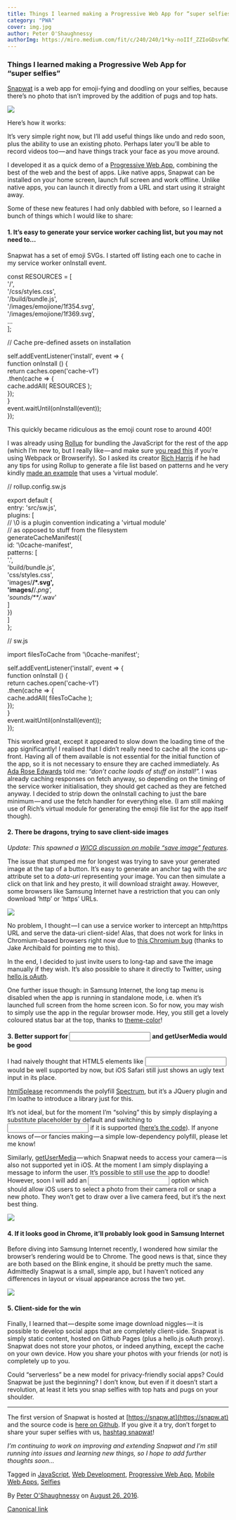```yaml
---
title: Things I learned making a Progressive Web App for “super selfies”
category: "PWA"
cover: img.jpg
author: Peter O'Shaughnessy
authorImg: https://miro.medium.com/fit/c/240/240/1*ky-noIIf_ZZIoGDsvfW3AA.jpeg
---
```


### Things I learned making a Progressive Web App for “super selfies”

[Snapwat](https://snapw.at) is a web app for emoji-fying and doodling on your selfies, because there’s no photo that isn’t improved by the addition of pugs and top hats.

![](https://cdn-images-1.medium.com/max/800/1*JL84isfTpBO_BRwQrZRSYw.png)

Here’s how it works:

It’s very simple right now, but I’ll add useful things like undo and redo soon, plus the ability to use an existing photo. Perhaps later you’ll be able to record videos too — and have things track your face as you move around.

I developed it as a quick demo of a [Progressive Web App](https://developers.google.com/web/fundamentals/getting-started/your-first-progressive-web-app/), combining the best of the web and the best of apps. Like native apps, Snapwat can be installed on your home screen, launch full screen and work offline. Unlike native apps, you can launch it directly from a URL and start using it straight away.

Some of these new features I had only dabbled with before, so I learned a bunch of things which I would like to share:

#### 1\. It’s easy to generate your service worker caching list, but you may not need to…

Snapwat has a set of emoji SVGs. I started off listing each one to cache in my service worker onInstall event.

const RESOURCES = \[    
  '/',    
  '/css/styles.css',    
  '/build/bundle.js',    
  '/images/emojione/1f354.svg',    
  '/images/emojione/1f369.svg',  
  ...  
\];

// Cache pre-defined assets on installation

self.addEventListener('install', event => {     
  function onInstall () {       
    return caches.open('cache-v1')  
      .then(cache => {          
        cache.addAll( RESOURCES );          
      });    
  }     
  event.waitUntil(onInstall(event));  
});

This quickly became ridiculous as the emoji count rose to around 400!

I was already using [Rollup](http://rollupjs.org/) for bundling the JavaScript for the rest of the app (which I’m new to, but I really like — and make sure [you read this](https://nolanlawson.com/2016/08/15/the-cost-of-small-modules/) if you’re using Webpack or Browserify). So I asked its creator [Rich Harris](https://twitter.com/Rich_Harris) if he had any tips for using Rollup to generate a file list based on patterns and he very kindly [made an example](https://gitlab.com/Rich-Harris/rollup-cache-manifest-example) that uses a ‘virtual module’.

// rollup.config.sw.js

export default {    
  entry: 'src/sw.js',    
  plugins: \[      
    // \\0 is a plugin convention indicating a 'virtual module'   
    // as opposed to stuff from the filesystem      
    generateCacheManifest({        
      id: '\\0cache-manifest',  
      patterns: \[  
        '.',  
        'build/bundle.js',  
        'css/styles.css',  
        'images/**/*.svg',  
        'images/**/*.png',  
        'sounds/**/*.wav'  
      \]  
    })  
  \]  
};

// sw.js

import filesToCache from '\\0cache-manifest'; 

self.addEventListener('install', event => {     
  function onInstall () {       
    return caches.open('cache-v1')  
      .then(cache => {          
        cache.addAll( filesToCache );          
      });    
  }     
  event.waitUntil(onInstall(event));  
});

This worked great, except it appeared to slow down the loading time of the app significantly! I realised that I didn’t really need to cache all the icons up-front. Having all of them available is not essential for the initial function of the app, so it is not necessary to ensure they are cached immediately. As [Ada Rose Edwards](https://medium.com/u/c2890cdd7a64) told me: _“don’t cache loads of stuff on install!”._ I was already caching responses on fetch anyway, so depending on the timing of the service worker initialisation, they should get cached as they are fetched anyway. I decided to strip down the onInstall caching to just the bare minimum — and use the fetch handler for everything else. (I am still making use of Rich’s virtual module for generating the emoji file list for the app itself though).

#### 2\. There be dragons, trying to save client-side images

_Update: This spawned a_ [_WICG discussion on mobile “save image” features_](https://discourse.wicg.io/t/save-image-feature-on-mobile-platforms/1676/1)_._

The issue that stumped me for longest was trying to save your generated image at the tap of a button. It’s easy to generate an anchor tag with the _src_ attribute set to a _data-uri_ representing your image. You can then simulate a click on that link and hey presto, it will download straight away. However, some browsers like Samsung Internet have a restriction that you can only download ‘http’ or ‘https’ URLs.

![](https://cdn-images-1.medium.com/max/800/1*XhNGo3mBfQJdRIU0H-J7Kg.png)

No problem, I thought — I can use a service worker to intercept an http/https URL and serve the data-uri client-side! Alas, that does not work for <a download> links in Chromium-based browsers right now due to [this Chromium bug](https://bugs.chromium.org/p/chromium/issues/detail?id=468227#c13) (thanks to Jake Archibald for pointing me to this).

In the end, I decided to just invite users to long-tap and save the image manually if they wish. It’s also possible to share it directly to Twitter, using [hello.js oAuth](https://adodson.com/hello.js/).

One further issue though: in Samsung Internet, the long tap menu is disabled when the app is running in standalone mode, i.e. when it’s launched full screen from the home screen icon. So for now, you may wish to simply use the app in the regular browser mode. Hey, you still get a lovely coloured status bar at the top, thanks to [theme-color](https://developers.google.com/web/updates/2015/08/using-manifest-to-set-sitewide-theme-color?hl=en)!

#### 3\. Better support for <input type=”color”> and getUserMedia would be good

I had naively thought that HTML5 elements like <input type=”color”> would be well supported by now, but iOS Safari still just shows an ugly text input in its place.

[html5please](http://html5please.com/) recommends the polyfill [Spectrum](https://github.com/bgrins/spectrum), but it’s a JQuery plugin and I’m loathe to introduce a library just for this.

It’s not ideal, but for the moment I’m “solving” this by simply displaying a substitute placeholder by default and switching to <input type=”color”> if it is supported ([here’s the code](https://github.com/SamsungInternet/snapwat/blob/master/src/shared/inputColour.js)). If anyone knows of — or fancies making — a simple low-dependency polyfill, please let me know!

Similarly, [getUserMedia](https://developer.mozilla.org/en/docs/Web/API/Navigator/getUserMedia) — which Snapwat needs to access your camera — is also not supported yet in iOS. At the moment I am simply displaying a message to inform the user. It’s possible to still use the app to doodle! However, soon I will add an <input type=”file”> option which should allow iOS users to select a photo from their camera roll or snap a new photo. They won’t get to draw over a live camera feed, but it’s the next best thing.

![](https://cdn-images-1.medium.com/max/800/1*uLrclX0tUykfMPNqpKwflg.png)

#### 4\. If it looks good in Chrome, it’ll probably look good in Samsung Internet

Before diving into Samsung Internet recently, I wondered how similar the browser’s rendering would be to Chrome. The good news is that, since they are both based on the Blink engine, it should be pretty much the same. Admittedly Snapwat is a small, simple app, but I haven’t noticed any differences in layout or visual appearance across the two yet.

![](https://cdn-images-1.medium.com/max/800/1*_yWhzQd_I2llzevBFgMkGg.png)

#### 5\. Client-side for the win

Finally, I learned that — despite some image download niggles — it is possible to develop social apps that are completely client-side. Snapwat is simply static content, hosted on Github Pages (plus a hello.js oAuth proxy). Snapwat does not store your photos, or indeed anything, except the cache on your own device. How you share your photos with your friends (or not) is completely up to you.

Could “serverless” be a new model for privacy-friendly social apps? Could Snapwat be just the beginning? I don’t know, but even if it doesn’t start a revolution, at least it lets you snap selfies with top hats and pugs on your shoulder.

* * *

The first version of Snapwat is hosted at [https://snapw.at](https://snapw.at) and the source code is [here on Github](https://github.com/SamsungInternet/snapwat/). If you give it a try, don’t forget to share your super selfies with us, [hashtag snapwat](https://twitter.com/search?q=%23snapwat&src=typd)!

_I’m continuing to work on improving and extending Snapwat and I’m still running into issues and learning new things, so I hope to add further thoughts soon…_

Tagged in [JavaScript](https://medium.com/tag/javascript), [Web Development](https://medium.com/tag/web-development), [Progressive Web App](https://medium.com/tag/progressive-web-app), [Mobile Web Apps](https://medium.com/tag/mobile-web-apps), [Selfies](https://medium.com/tag/selfie)

By [Peter O'Shaughnessy](https://medium.com/@poshaughnessy) on [August 26, 2016](https://medium.com/p/49e76d154e4f).

[Canonical link](https://medium.com/@poshaughnessy/things-i-learned-making-a-progressive-web-app-for-super-selfies-49e76d154e4f)